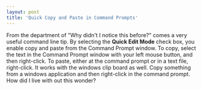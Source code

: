 ```yaml
---
layout: post  
title: 'Quick Copy and Paste in Command Prompts'
---
```

From the department of "Why didn't I notice this before?" comes a very useful command line tip. By selecting the **Quick Edit Mode** check box, you enable copy and paste from the Command Prompt window. To copy, select the text in the Command Prompt window with your left mouse button, and then right-click. To paste, either at the command prompt or in a text file, right-click. It works with the windows clip board as well. Copy something from a windows application and then right-click in the command prompt. How did I live with out this wonder?

